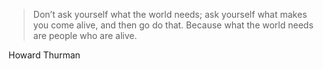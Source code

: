 > Don’t ask yourself what the world needs; ask yourself what makes you come alive, and then go do that. Because what the world needs are people who are alive.

Howard Thurman